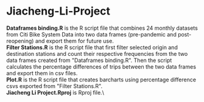# Jiacheng-Li-Project
**Dataframes binding.R** is the R script file that combines 24 monthly datasets from Citi Bike System Data into two data frames (pre-pandemic and post-reopening) and export them for future use.\
**Filter Stations.R** is the R script file that first filter selected origin and destination stations and count their respective frequencies from the two data frames created from "Dataframes binding.R". Then the script calculates the percentage differences of trips between the two data frames and export them in csv files.\
**Plot.R** is the R script file that creates barcharts using percentage difference csvs exported from "Filter Stations.R".\
**Jiacheng Li Project.Rproj** is Rproj file.\
